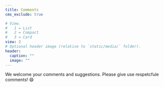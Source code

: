 ```yaml
---
title: Comments
cms_exclude: true

# View.
#   1 = List
#   2 = Compact
#   3 = Card
view: 2
# Optional header image (relative to `static/media/` folder).
header:
  caption: ""
  image: ""
---
```

We welcome your comments and suggestions. Please give use respetcfule comments! :smile:
